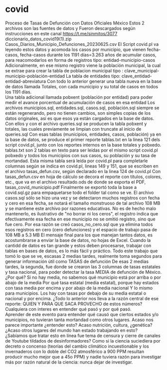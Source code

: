 # covid
Proceso de Tasas de Defunción con Datos Oficiales México
Estos 2 archivos son las fuentes de datos y Fueron descargados según instrucciones en este canal https://t.me/sinmitos/3077
diccionario_datos_covid19(1).zip
Casos_Diarios_Municipio_Defunciones_20230625.csv
El Script covid.pl va leyendo estos datos y acomoda los casos por municipio, que vienen fecha-casos, fecha-casos durante los 1191 días=3.263 años de acumular casos, para reacomodarlos en forma de registros tipo:  entidad-municipio-casos
Adicionalmente, en ese mismo registro viene la población municipal, la cual se extrae para crear la tabla de poblacion municipal tipo : clave_municipal-municipio-población-entidad
La tabla de entidades tipo: clave_entidad-entidad-abreviatura
Con todo lo anterior generar una tabla nueva en la base de datos llamada Totales, con cada municipio y su total de casos en todos los 1191 días.  
Una tabla adicional llamada pobxent (población por entidad) para poder medir el avance porcentual de acumulación de casos en esa entidad
Los archivos municipios.sql, entidades.sql, casos.sql, población.sql siempre se están regenerando, pero no tienen cambios, son simples copias de los datos originales, así es que esos ya están cargados en la base de datos.
Con ellos y con el archivo queries.sql se producen la tabla pobxent y totales, las cuales previamente se limpian con truncate al inicio de queries.sql
Con esas tablas (municipios, entidades, casos, población) ya en la base de datos, se produce el primer reporte tablas.txt en la linea 121 dels script covid.pl, junto con los reportes internos en la base totales y pobxedo.  tablas.txt son 2 tablas en texto para ser leídas por el mismo script covid.pl  pobxedo y todos los municipios con sus casos, su población y su tasa de mortandad.
Esta misma tabla será leída por covid.pl para completarle columnas según se indica en covid.pl, lineas 149 y 151, que se escriben en el archivo tasas_defun.csv, según declarado en la linea 124 de covid.pl
Con tasas_defun.csv en hoja de cálculo se decora el reporte con títulos, colores, etc., que va en el archivo resultado.ods de donde se exporta el PDF, tasas_covid_municipio.pdf
Finalmente se exportó toda la base a covid.sql.gz para empaquetarse todo el folder tal como se ve.
El archivo casos.sql sólo se hizo una vez y se detectaron muchos registros con fecha y cero en esa fecha, se notará el tamaño monstruoso de tal archivo 108 MB y se mantiene este archivo por razones educativas.  No es de hecho malo mantenerlo, es ilustrativo de "no borrar ni los ceros", el registro indica que efectivamente esa fecha en ese municipio no se omitió registro, sino que fue cero.
Por esa razón se creó casos_no_cero.sql que ya elimina todos esos registros en cero (cero defunciones) y el espacio de trabajo pasa de 108 MB a 5.3 MB
El mensaje final para los que manejan tantos datos, es acostumbrarse a enviar la base de datos, no hojas de Excel.  Cuando la cantidd de datos es tan grande y estos deben procesarse, trabajar con tablas en bases de datos, es lo más fácil y práctico.  Todo este trabajo que tomó lo que se ve, escasas 2 medias tardes, realmente toma segundos para generar información útil como TASAS de defunción
De esas 2 medias tardes, la segunda, fue donde se crearon las 3 columnas de tasas estatales y tasa nacional, para poder detectar la tasa MEDIA de defunción de México. 
¿Por qué?  Si no hay media, no sabemos qué municipio está por arriba o por abajo de la media
Por qué tasa estatal (media estatal), porque hay estados con tasa media por encima y por abajo de la media nacional
Y lo mismo para municipios.  Los hay con tasas por debajo de su media estatal o nacional y por encima.
¿Todo lo anterior nos lleva a la razón central de ese reporte: QUIEN Y PARA QUE SACA PROVECHO de estos números?
Cualquiera con interes en entender qué pasó y por qué pasó.  
Aprender de este evento para entender qué causó que ciertos estados y/o municipios, no tuvieran tanta mortandad como otros lugares.  Acaso nos parece importante ¿entender esto?  Acaso nutrición, cultura, ¿genética?  ¿Acaso otros lugares del mundo han estado trabajando en esto?  
¿Sabíamos que tratar esto en línea fue tema de censura y cierre de canales de Youtube tildados de desinformadores?
Como si la ciencia suciediera por decreto o concenso (teorías del cambio climático incuestionable y los invernaderos con lo doble del CO2 atmosférico a 900 PPM resultan producir mucho mejor que a 45o PPM) y nadie tuviera razón para investigar más por razón natural de la ciencia: nunca dejar de investigar.
